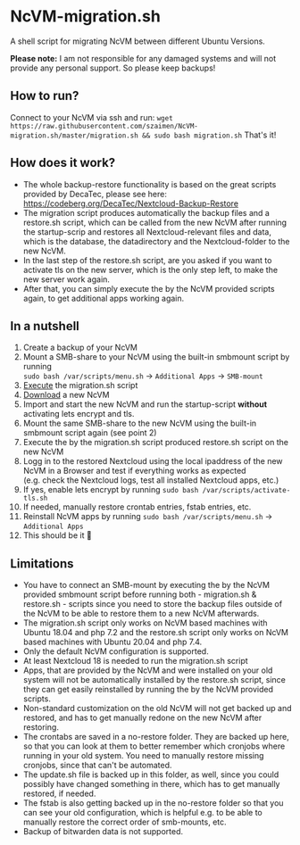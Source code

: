 # NcVM-migration.sh
A shell script for migrating NcVM between different Ubuntu Versions.

**Please note:** I am not responsible for any damaged systems and will not provide any personal support. So please keep backups!

## How to run?
Connect to your NcVM via ssh and run:
`wget https://raw.githubusercontent.com/szaimen/NcVM-migration.sh/master/migration.sh && sudo bash migration.sh`
That's it!

## How does it work?
- The whole backup-restore functionality is based on the great scripts provided by DecaTec, please see here: https://codeberg.org/DecaTec/Nextcloud-Backup-Restore
- The migration script produces automatically the backup files and a restore.sh script, which can be called from the new NcVM after running the startup-scrip and restores all Nextcloud-relevant files and data, which is the database, the datadirectory and the Nextcloud-folder to the new NcVM.
- In the last step of the restore.sh script, are you asked if you want to activate tls on the new server, which is the only step left, to make the new server work again.
- After that, you can simply execute the by the NcVM provided scripts again, to get additional apps working again.

## In a nutshell
1. Create a backup of your NcVM
2. Mount a SMB-share to your NcVM using the built-in smbmount script by running<br/>`sudo bash /var/scripts/menu.sh` -> `Additional Apps` -> `SMB-mount`
3. [Execute](#how-to-run) the migration.sh script
4. [Download](https://www.hanssonit.se/nextcloud-vm/) a new NcVM
5. Import and start the new NcVM and run the startup-script **without** activating lets encrypt and tls.
6. Mount the same SMB-share to the new NcVM using the built-in smbmount script again (see point 2)
7. Execute the by the migration.sh script produced restore.sh script on the new NcVM
8. Logg in to the restored Nextcloud using the local ipaddress of the new NcVM in a Browser and test if everything works as expected<br/>(e.g. check the Nextcloud logs, test all installed Nextcloud apps, etc.)
9. If yes, enable lets encrypt by running `sudo bash /var/scripts/activate-tls.sh`
10. If needed, manually restore crontab entries, fstab entries, etc.
11. Reinstall NcVM apps by running `sudo bash /var/scripts/menu.sh` -> `Additional Apps`
12. This should be it 🎉

## Limitations
- You have to connect an SMB-mount by executing the by the NcVM provided smbmount script before running both - migration.sh & restore.sh - scripts since you need to store the backup files outside of the NcVM to be able to restore them to a new NcVM afterwards.
- The migration.sh script only works on NcVM based machines with Ubuntu 18.04 and php 7.2 and the restore.sh script only works on NcVM based machines with Ubuntu 20.04 and php 7.4.
- Only the default NcVM configuration is supported.
- At least Nextcloud 18 is needed to run the migration.sh script
- Apps, that are provided by the NcVM and were installed on your old system will not be automatically installed by the restore.sh script, since they can get easily reinstalled by running the by the NcVM provided scripts.
- Non-standard customization on the old NcVM will not get backed up and restored, and has to get manually redone on the new NcVM after restoring.
- The crontabs are saved in a no-restore folder. They are backed up here, so that you can look at them to better remember which cronjobs where running in your old system. You need to manually restore missing cronjobs, since that can't be automated.
- The update.sh file is backed up in this folder, as well, since you could possibly have changed something in there, which has to get manually restored, if needed.
- The fstab is also getting backed up in the no-restore folder so that you can see your old configuration, which is helpful e.g. to be able to manually restore the correct order of smb-mounts, etc.
- Backup of bitwarden data is not supported.
